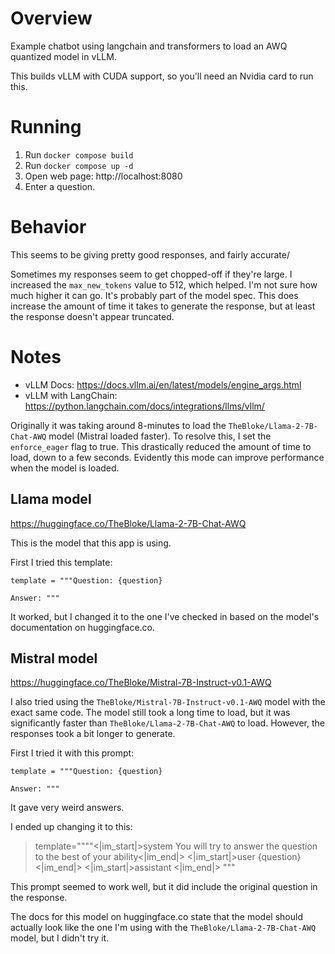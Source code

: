 # Overview
Example chatbot using langchain and transformers to load an AWQ quantized model in vLLM.

This builds vLLM with CUDA support, so you'll need an Nvidia card to run this.

# Running
1. Run `docker compose build`
2. Run `docker compose up -d`
3. Open web page: http://localhost:8080
4. Enter a question.


# Behavior

This seems to be giving pretty good responses, and fairly accurate/

Sometimes my responses seem to get chopped-off if they're large. I increased the `max_new_tokens` value to 512, which
helped. I'm not sure how much higher it can go. It's probably part of the model spec. This does increase the amount of 
time it takes to generate the response, but at least the response doesn't appear truncated.

# Notes

* vLLM Docs: https://docs.vllm.ai/en/latest/models/engine_args.html
* vLLM with LangChain: https://python.langchain.com/docs/integrations/llms/vllm/

Originally it was taking around 8-minutes to load the `TheBloke/Llama-2-7B-Chat-AWQ` model (Mistral loaded faster). 
To resolve this, I set the `enforce_eager` flag to true. This drastically reduced the amount of time to load, down
to a few seconds. Evidently this mode can improve performance when the model is loaded.

## Llama model
https://huggingface.co/TheBloke/Llama-2-7B-Chat-AWQ

This is the model that this app is using.

First I tried this template:
```
template = """Question: {question}

Answer: """
```
It worked, but I changed it to the one I've checked in based on the model's documentation on huggingface.co.


## Mistral model
https://huggingface.co/TheBloke/Mistral-7B-Instruct-v0.1-AWQ

I also tried using the `TheBloke/Mistral-7B-Instruct-v0.1-AWQ` model with the exact same code. 
The model still took a long time to load, but it was significantly faster than `TheBloke/Llama-2-7B-Chat-AWQ` to load.
However, the responses took a bit longer to generate.

First I tried it with this prompt:
```
template = """Question: {question}

Answer: """
```
It gave very weird answers.

I ended up changing it to this:
> template=""""<|im_start|>system
> You will try to answer the question to the best of your ability<|im_end|>
> <|im_start|>user
> {question}<|im_end|>
> <|im_start|>assistant
> <|im_end|>
> """

This prompt seemed to work well, but it did include the original question in the response. 

The docs for this model on huggingface.co state that the model should actually look like the one I'm using with the 
`TheBloke/Llama-2-7B-Chat-AWQ` model, but I didn't try it.